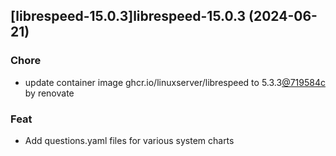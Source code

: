 

## [librespeed-15.0.3]librespeed-15.0.3 (2024-06-21)

### Chore



- update container image ghcr.io/linuxserver/librespeed to 5.3.3[@719584c](https://github.com/719584c) by renovate

### Feat



- Add questions.yaml files for various system charts
